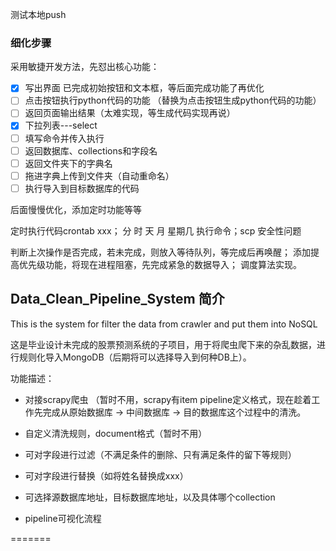 测试本地push
### 细化步骤
采用敏捷开发方法，先怼出核心功能：

- [x] 写出界面 已完成初始按钮和文本框，等后面完成功能了再优化
- [ ] 点击按钮执行python代码的功能 （替换为点击按钮生成python代码的功能）
- [ ] 返回页面输出结果（太难实现，等生成代码实现再说）
- [x] 下拉列表---select
- [ ] 填写命令并传入执行
- [ ] 返回数据库、collections和字段名
- [ ] 返回文件夹下的字典名
- [ ] 拖进字典上传到文件夹（自动重命名）
- [ ] 执行导入到目标数据库的代码

后面慢慢优化，添加定时功能等等

定时执行代码crontab xxx； 分 时 天 月 星期几 执行命令；scp 安全性问题

判断上次操作是否完成，若未完成，则放入等待队列，等完成后再唤醒；
添加提高优先级功能，将现在进程阻塞，先完成紧急的数据导入；
调度算法实现。

## Data_Clean_Pipeline_System 简介
This is the system for filter the data from crawler and put them into NoSQL

这是毕业设计未完成的股票预测系统的子项目，用于将爬虫爬下来的杂乱数据，进行规则化导入MongoDB（后期将可以选择导入到何种DB上）。

功能描述：

- 对接scrapy爬虫 （暂时不用，scrapy有item pipeline定义格式，现在趁着工作先完成从原始数据库 -> 中间数据库 -> 目的数据库这个过程中的清洗。

- 自定义清洗规则，document格式（暂时不用）

- 可对字段进行过滤（不满足条件的删除、只有满足条件的留下等规则）

- 可对字段进行替换（如将姓名替换成xxx）

- 可选择源数据库地址，目标数据库地址，以及具体哪个collection

- pipeline可视化流程


=======

